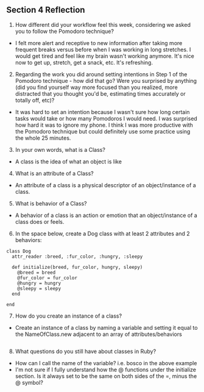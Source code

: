 ## Section 4 Reflection

1. How different did your workflow feel this week, considering we asked you to follow the Pomodoro technique?
  * I felt more alert and receptive to new information after taking more frequent breaks versus before when I was working in long stretches. I would get tired and feel like my brain wasn't working anymore. It's nice now to get up, stretch, get a snack, etc. It's refreshing.

2. Regarding the work you did around setting intentions in Step 1 of the Pomodoro technique - how did that go? Were you surprised by anything (did you find yourself way more focused than you realized, more distracted that you thought you'd be, estimating times accurately or totally off, etc)?
  * It was hard to set an intention because I wasn't sure how long certain tasks would take or how many Pomodoros I would need. I was surprised how hard it was to ignore my phone. I think I was more productive with the Pomodoro technique but could definitely use some practice using the whole 25 minutes.

3. In your own words, what is a Class?
  * A class is the idea of what an object is like

4. What is an attribute of a Class?
  * An attribute of a class is a physical descriptor of an object/instance of a class.

5. What is behavior of a Class?
  * A behavior of a class is an action or emotion that an object/instance of a class does or feels.

6. In the space below, create a Dog class with at least 2 attributes and 2 behaviors:

  ```
  class Dog
    attr_reader :breed, :fur_color, :hungry, :sleepy

    def initialize(breed, fur_color, hungry, sleepy)
      @breed = breed
      @fur_color = fur_color
      @hungry = hungry
      @sleepy = sleepy
    end

  end
  ```

7. How do you create an instance of a class?
  * Create an instance of a class by naming a variable and setting it equal to the NameOfClass.new adjacent to an array of attributes/behaviors
    ```bosco = Dog.new("Springer Spaniel", "tri-color", true, false)
    ```

8. What questions do you still have about classes in Ruby?
  * How can I call the name of the variable? i.e. bosco in the above example
  * I'm not sure if I fully understand how the @ functions under the initialize section. Is it always set to be the same on both sides of the =, minus the @ symbol?
